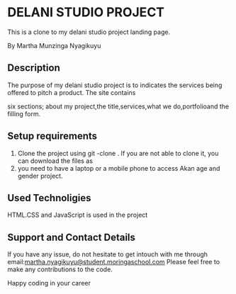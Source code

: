 # DELANI STUDIO PROJECT

This is a clone to my delani studio project landing page.

By Martha Munzinga Nyagikuyu

## Description

The purpose of my delani studio project is to indicates the services being offered to pitch a product. The site contains 

six sections; about my project,the title,services,what we do,portfolioand the filling form.

## Setup requirements
<ol>
<li>Clone the project using git -clone . If you are not able to clone it, you can download the files as
<li>you need to have a laptop or a mobile phone to access Akan age and gender project.</li>
</ol>

## Used Technoligies

HTML.CSS and JavaScript is used in the project

## Support and Contact Details

If you have any issue, do not hesitate to get intouch with me through 
email:martha.nyagikuyu@student.moringaschool.com 
Please feel free to make any contributions to the code.

Happy coding in your career